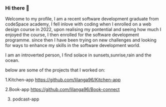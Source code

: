 ### Hi there 👋
Welcome to my profile, I am a recent software development graduate from codeSpace academy,  I fell inlove with coding when I enrolled on a web design course in 2022, upon realising my pontential and seeing how much I enjoyed the course, I then enrolled for the software development programme. since then I have been trying on new challenges and looking for ways to enhance my skills in the software development world. 

I am an introverted person, I find solace in sunsets,sunrise,rain and the ocean.

below are some of the projects that I worked on:


1.Kitchen-app https://github.com/lilanga96/Kitchen-app 

2.Book-app https://github.com/lilanga96/Book-connect

3. podcast-app


                                               
                                                


<!--
**lilanga96/Lilanga96** is a ✨ _special_ ✨ repository because its `README.md` (this file) appears on your GitHub profile.

Here are some ideas to get you started:

- 🔭 I’m currently working on ...
- 🌱 I’m currently learning ...
- 👯 I’m looking to collaborate on ...
- 🤔 I’m looking for help with ...
- 💬 Ask me about ...
- 📫 How to reach me: ...
- 😄 Pronouns: ...
- ⚡ Fun fact: ...
-->
